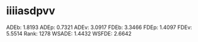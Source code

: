 # iiiiasdpvv

ADEb: 1.8193
ADEp: 0.7321
ADEv: 3.0917
FDEb: 3.3466
FDEp: 1.4097
FDEv: 5.5514
Rank: 1278
WSADE: 1.4432
WSFDE: 2.6642